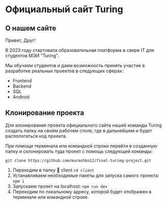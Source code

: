 # Oфициальный сайт Turing
## О нашем сайте
Привет, Друг!

В 2023 году стартовала образовательная платформа в свере IT для студентов МЭИ "Turing".

Мы обучаем студентов и даем возможность принять участие в разработке реальных проектов в следующих сферах:

- Frontend
- Backend
- SQL
- Android

##  Клонирование проекта

Для клонирования проекта официального сайта нашей команды Turing создать папку на своём рабочем столе, где в дальнейшем и будет распологаться код проекта. 

При помощи терминала или командной строки перейти в созданную папку и склонировать туда проект с помощь следующей команды:


`git clone https://github.com/murashko12/final-turing-project.git`

1) Переходим в папку :file_folder: client `cd client`
2) Устанавливаем необходимые пакеты для запуска самого проекта: `npm i`
3) Запускаем проект на localhost: `npm run dev`
4) Переходим по локальному адресу, которой будет отображен в терминале или командной строке.